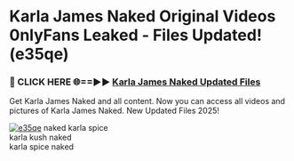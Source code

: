 # Karla James Naked Original Videos 0nlyFans Leaked - Files Updated! (e35qe)

<h3>🔴 CLICK HERE 🌐==►► <a href="https://tinyurl.com/yckcrads" rel="nofollow">Karla James Naked Updated Files</a></h3>

Get Karla James Naked and all content. Now you can access all videos and pictures of Karla James Naked. New Updated Files 2025!

[![e35qe](https://i.imgur.com/hpKpOFt.gif)](https://tinyurl.com/yckcrads)
naked karla spice<br>
karla kush naked<br>
karla spice naked